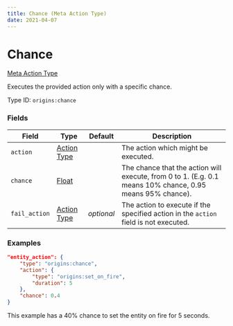 ```yaml
---
title: Chance (Meta Action Type)
date: 2021-04-07
---
```


# Chance

[Meta Action Type](../meta_action_types.md)

Executes the provided action only with a specific chance.

Type ID: `origins:chance`


### Fields

Field  | Type | Default | Description
-------|------|---------|-------------
`action` | [Action Type](../action_types.md) | | The action which might be executed.
`chance` | [Float](../data_types/float.md) | | The chance that the action will execute, from 0 to 1. (E.g. 0.1 means 10% chance, 0.95 means 95% chance).
`fail_action` | [Action Type](../action_types.md)| _optional_ | The action to execute if the specified action in the `action` field is not executed.


### Examples

```json
"entity_action": {
    "type": "origins:chance",
    "action": {
        "type": "origins:set_on_fire",
        "duration": 5
    },
    "chance": 0.4
}
```

This example has a 40% chance to set the entity on fire for 5 seconds.
